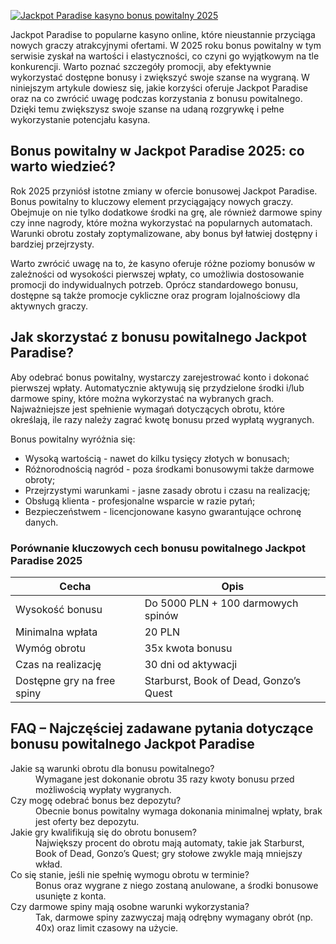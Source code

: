[![Jackpot Paradise kasyno bonus powitalny 2025](https://123-caf.pages.dev/gitsignup.png)](https://vrmoo.ru/Bt82HjjY)

<p>Jackpot Paradise to popularne kasyno online, które nieustannie przyciąga nowych graczy atrakcyjnymi ofertami. W 2025 roku bonus powitalny w tym serwisie zyskał na wartości i elastyczności, co czyni go wyjątkowym na tle konkurencji. Warto poznać szczegóły promocji, aby efektywnie wykorzystać dostępne bonusy i zwiększyć swoje szanse na wygraną. W niniejszym artykule dowiesz się, jakie korzyści oferuje Jackpot Paradise oraz na co zwrócić uwagę podczas korzystania z bonusu powitalnego. Dzięki temu zwiększysz swoje szanse na udaną rozgrywkę i pełne wykorzystanie potencjału kasyna.</p>  <h2>Bonus powitalny w Jackpot Paradise 2025: co warto wiedzieć?</h2> <p>Rok 2025 przyniósł istotne zmiany w ofercie bonusowej Jackpot Paradise. Bonus powitalny to kluczowy element przyciągający nowych graczy. Obejmuje on nie tylko dodatkowe środki na grę, ale również darmowe spiny czy inne nagrody, które można wykorzystać na popularnych automatach. Warunki obrotu zostały zoptymalizowane, aby bonus był łatwiej dostępny i bardziej przejrzysty.</p> <p>Warto zwrócić uwagę na to, że kasyno oferuje różne poziomy bonusów w zależności od wysokości pierwszej wpłaty, co umożliwia dostosowanie promocji do indywidualnych potrzeb. Oprócz standardowego bonusu, dostępne są także promocje cykliczne oraz program lojalnościowy dla aktywnych graczy.</p>  <h2>Jak skorzystać z bonusu powitalnego Jackpot Paradise?</h2> <p>Aby odebrać bonus powitalny, wystarczy zarejestrować konto i dokonać pierwszej wpłaty. Automatycznie aktywują się przydzielone środki i/lub darmowe spiny, które można wykorzystać na wybranych grach. Najważniejsze jest spełnienie wymagań dotyczących obrotu, które określają, ile razy należy zagrać kwotę bonusu przed wypłatą wygranych.</p> <p>Bonus powitalny wyróżnia się:</p> <ul>   <li>Wysoką wartością - nawet do kilku tysięcy złotych w bonusach;</li>   <li>Różnorodnością nagród - poza środkami bonusowymi także darmowe obroty;</li>   <li>Przejrzystymi warunkami - jasne zasady obrotu i czasu na realizację;</li>   <li>Obsługą klienta - profesjonalne wsparcie w razie pytań;</li>   <li>Bezpieczeństwem - licencjonowane kasyno gwarantujące ochronę danych.</li> </ul>  <h3>Porównanie kluczowych cech bonusu powitalnego Jackpot Paradise 2025</h3> <table>   <thead>     <tr>       <th>Cecha</th>       <th>Opis</th>     </tr>   </thead>   <tbody>     <tr>       <td>Wysokość bonusu</td>       <td>Do 5000 PLN + 100 darmowych spinów</td>     </tr>     <tr>       <td>Minimalna wpłata</td>       <td>20 PLN</td>     </tr>     <tr>       <td>Wymóg obrotu</td>       <td>35x kwota bonusu</td>     </tr>     <tr>       <td>Czas na realizację</td>       <td>30 dni od aktywacji</td>     </tr>     <tr>       <td>Dostępne gry na free spiny</td>       <td>Starburst, Book of Dead, Gonzo’s Quest</td>     </tr>   </tbody> </table>  <h2>FAQ – Najczęściej zadawane pytania dotyczące bonusu powitalnego Jackpot Paradise</h2> <dl>   <dt>Jakie są warunki obrotu dla bonusu powitalnego?</dt>   <dd>Wymagane jest dokonanie obrotu 35 razy kwoty bonusu przed możliwością wypłaty wygranych.</dd>    <dt>Czy mogę odebrać bonus bez depozytu?</dt>   <dd>Obecnie bonus powitalny wymaga dokonania minimalnej wpłaty, brak jest oferty bez depozytu.</dd>    <dt>Jakie gry kwalifikują się do obrotu bonusem?</dt>   <dd>Największy procent do obrotu mają automaty, takie jak Starburst, Book of Dead, Gonzo’s Quest; gry stołowe zwykle mają mniejszy wkład.</dd>    <dt>Co się stanie, jeśli nie spełnię wymogu obrotu w terminie?</dt>   <dd>Bonus oraz wygrane z niego zostaną anulowane, a środki bonusowe usunięte z konta.</dd>    <dt>Czy darmowe spiny mają osobne warunki wykorzystania?</dt>   <dd>Tak, darmowe spiny zazwyczaj mają odrębny wymagany obrót (np. 40x) oraz limit czasowy na użycie.</dd> </dl>